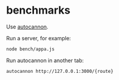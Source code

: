 # benchmarks

Use [autocannon](https://npmjs.com/autocannon).

Run a server, for example:

```sh
node bench/appa.js
```

Run autocannon in another tab:

```sh
autocannon http://127.0.0.1:3000/{route}
```
